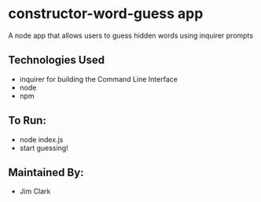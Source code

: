 # constructor-word-guess app

A node app that allows users to guess hidden words using inquirer prompts

## Technologies Used
- inquirer for building the Command Line Interface
- node
- npm


## To Run:
- node index.js
- start guessing!

## Maintained By:
- Jim Clark

